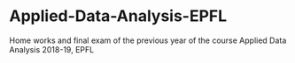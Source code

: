 # Applied-Data-Analysis-EPFL
Home works and final exam of the previous year of the course Applied Data Analysis 2018-19, EPFL
